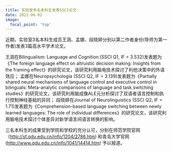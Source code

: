 ```yaml
---
title: 实验室多名本科生发表SSCI论文
date: 2022-06-02
image:
  focal_point: 'top'
---
```


   近期，实验室3名本科生成员王涵、孟娜、段晓婷分别以第二作者身份(导师为第一作者)发表3篇高水平学术论文。

<!--more-->

   王涵在Bilingualism: Language and Cognition (SSCI Q1, IF = 3.532)发表题为《The foreign language effect on altruistic decision making: Insights from the framing effect》的研究论文，该研究利用脑电技术探讨了利他决策中的外语效应；
   孟娜在Neuropsychologia (SSCI Q2, IF = 3.139)发表题为《Partially shared neural mechanisms of language control and executive control in bilinguals: Meta-analytic comparisons of language and task switching studies》的研究论文，该研究利用脑成像ALE元分析探讨了双语者语言控制和执行控制神经基础的异同；
   段晓婷在Journal of Neurolinguistics (SSCI Q2, IF = 1.71)发表题为《Comprehension-based language switching between newly learned languages: The role of individual differences》的研究论文，该研究利用脑电技术探讨个体差异对新学语言间语言转换的影响。

   三名本科生的成果受到学院和学校的充分认可，分别在师范学院官网（http://sf.qdu.edu.cn/info/1204/2786.htm) 和青岛大学官网 (http://www.qdu.edu.cn/info/1041/14414.htm) 予以报道。

